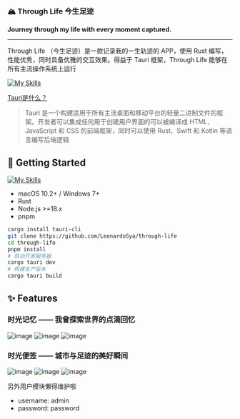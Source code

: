 <p align="center">
  <h3>🏔️ Through Life 今生足迹</h2>
  <strong>Journey through my life with every moment captured.</strong>
</p>

 --- 
 
Through Life （今生足迹）是一款记录我的一生轨迹的 APP，使用 Rust 编写，性能优秀，同时具备优雅的交互效果。得益于 Tauri 框架，Through Life 能够在所有主流操作系统上运行

[![My Skills](https://skillicons.dev/icons?i=tauri,rust,ts,react,tailwind,postgresql)](https://skillicons.dev)

[Tauri是什么？](https://v2.tauri.app/) <br />
> Tauri 是一个构建适用于所有主流桌面和移动平台的轻量二进制文件的框架。开发者可以集成任何用于创建用户界面的可以被编译成 HTML、JavaScript 和 CSS 的前端框架，同时可以使用 Rust、Swift 和 Kotlin 等语言编写后端逻辑

## 🚀 Getting Started
[![My Skills](https://skillicons.dev/icons?i=rust,nodejs,pnpm,npm)](https://skillicons.dev)

- macOS 10.2+ / Windows 7+
- Rust
- Node.js >=18.x
- pnpm
```bash
cargo install tauri-cli
git clone https://github.com/LeonardoSya/through-life
cd through-life
pnpm install
# 启动开发服务器
cargo tauri dev
# 构建生产版本
cargo tauri build 
```

## ✨ Features

### 时光记忆 —— 我曾探索世界的点滴回忆
![image](https://github.com/user-attachments/assets/a9fb5fcf-1d4c-45fd-a51c-cd5b0c0bce5d)
![image](https://github.com/user-attachments/assets/dd95511e-77c4-420f-af80-d7f81b30593b)
![image](https://github.com/user-attachments/assets/05b70480-8b94-401a-bf57-af035d222d69)

### 时光便签 —— 城市与足迹的美好瞬间
![image](https://github.com/user-attachments/assets/568d1852-9f83-476e-83a7-6fa3a1185d09)
![image](https://github.com/user-attachments/assets/0ee5ce06-487d-412b-8993-3f7e74d159f6)
![image](https://github.com/user-attachments/assets/8cfb07e1-94f9-4079-b5ae-984b2916d405)

另外用户模块懒得维护啦
- username: admin
- password: password
